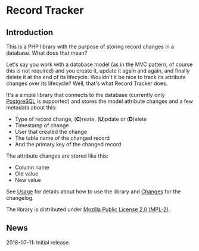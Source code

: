 # Record Tracker
## Introduction

This is a PHP library with the purpose of storing record changes in a database. What does that mean?

Let's say you work with a database model (as in the MVC pattern, of course this is not required) and you create it, update it again and again, and finally delete it at the end of its lifecycle. Wouldn't it be nice to track its attribute changes over its lifecycle? Well, that's what Record Tracker does.

It's a simple library that connects to the database (currently only [PostgreSQL](https://www.postgresql.org/) is supported) and stores the model attribute changes and a few metadata about this:

- Type of record change, (**C**)reate, (**U**)pdate or (**D**)elete
- Timestamp of change
- User that created the change
- The table name of the changed record
- And the primary key of the changed record

The attribute changes are stored like this:

- Column name
- Old value
- New value

See [Usage](USAGE.md) for details about how to use the library and [Changes](CHANGES.md) for the changelog. 

The library is distributed under [Mozilla Public License 2.0 (MPL-2)](https://www.mozilla.org/en-US/MPL/2.0/).

## News
2018-07-11: Initial release.
